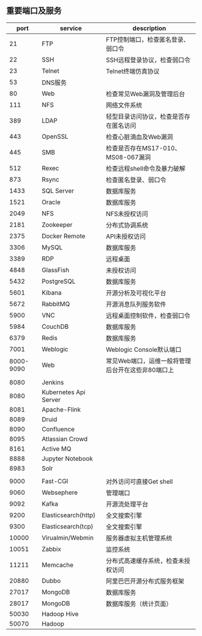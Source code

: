 ## 重要端口及服务

| port      | service               | description                                       |
| --------- | --------------------- | ------------------------------------------------- |
| 21        | FTP                   | FTP控制端口，检查匿名登录、弱口令                 |
| 22        | SSH                   | SSH远程登录协议，检查弱口令                       |
| 23        | Telnet                | Telnet终端仿真协议                                |
| 53        | DNS服务               |                                                   |
| 80        | Web                   | 检查常见Web漏洞及管理后台                         |
| 111       | NFS                   | 网络文件系统                                      |
| 389       | LDAP                  | 轻型目录访问协议，检查是否存在匿名访问            |
| 443       | OpenSSL               | 检查心脏滴血及Web漏洞                             |
| 445       | SMB                   | 检查是否存在MS17-010、MS08-067漏洞                |
| 512       | Rexec                 | 检查远程shell命令及暴力破解                       |
| 873       | Rsync                 | 检查匿名登录、弱口令                              |
| 1433      | SQL Server            | 数据库服务                                        |
| 1521      | Oracle                | 数据库服务                                        |
| 2049      | NFS                   | NFS未授权访问                                     |
| 2181      | Zookeeper             | 分布式协调系统                                    |
| 2375      | Docker Remote         | API未授权访问                                     |
| 3306      | MySQL                 | 数据库服务                                        |
| 3389      | RDP                   | 远程桌面                                          |
| 4848      | GlassFish             | 未授权访问                                        |
| 5432      | PostgreSQL            | 数据库服务                                        |
| 5601      | Kibana                | 开源分析及可视化平台                              |
| 5672      | RabbitMQ              | 开源消息队列服务软件                              |
| 5900      | VNC                   | 远程桌面控制软件，检查弱口令                      |
| 5984      | CouchDB               | 数据库服务                                        |
| 6379      | Redis                 | 数据库服务                                        |
| 7001      | Weblogic              | Weblogic Console默认端口                          |
| 8000-9090 | Web                   | 常见Web端口，运维一般将管理后台开在这些非80端口上 |
|           |                       |                                                   |
| 8080      | Jenkins               |                                                   |
| 8080      | Kubernetes Api Server |                                                   |
| 8081      | Apache-Flink          |                                                   |
| 8089      | Druid                 |                                                   |
| 8090      | Confluence            |                                                   |
| 8095      | Atlassian Crowd       |                                                   |
| 8161      | Active MQ             |                                                   |
| 8888      | Jupyter Notebook      |                                                   |
| 8983      | Solr                  |                                                   |
|           |                       |                                                   |
| 9000      | Fast-CGI              | 对外访问可直接Get shell                           |
| 9060      | Websephere            | 管理端口                                          |
| 9092      | Kafka                 | 开源流处理平台                                    |
| 9200      | Elasticsearch(http)   | 全文搜索引擎                                      |
| 9300      | Elasticsearch(tcp)    | 全文搜索引擎                                      |
| 10000     | Virualmin/Webmin      | 服务器虚拟主机管理系统                            |
| 10051     | Zabbix                | 监控系统                                          |
| 11211     | Memcache              | 分布式高速缓存系统，检查未授权访问                |
| 20880     | Dubbo                 | 阿里巴巴开源分布式服务框架                        |
| 27017     | MongoDB               | 数据库服务                                        |
| 28017     | MongoDB               | 数据库服务（统计页面）                            |
| 50030     | Hadoop Hive           |                                                   |
| 50070     | Hadoop                |                                                   |



